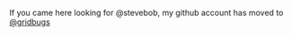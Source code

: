 If you came here looking for @stevebob, my github account has moved to [@gridbugs](https://github.com/gridbugs)

<!---
stevebob/stevebob is a ✨ special ✨ repository because its `README.md` (this file) appears on your GitHub profile.
You can click the Preview link to take a look at your changes.
--->
